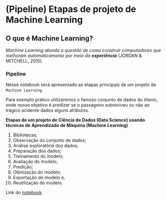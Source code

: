 # (Pipeline) Etapas de projeto de Machine Learning

## **O que é Machine Learning?**

_Machine Learning aborda a questão de como construir computadores que melhoram automaticamente por meio da **experiência**_ (JORDAN & MITCHELL, 2015).

### **Pipeline**

Nesse notebook será apresentado as etapas principais de um projeto de `Machine Learning`. 

Para exemplo prático utilizaremos o famoso conjunto de dados do _titanic_, onde nosso objetivo é predizer se o passageiro sobreviveu ou não ao trágico acidente dados alguns atributos.

**Etapas de um projeto de Ciência de Dados (Data Science) usando técnicas de Aprendizado de Máquina (Machine Learning)**

1. Bibliotecas;
2. Observação do conjunto de dados;
3. Análise exploratória dos dados;
4. Preparação dos dados;
5. Treinamento do modelo;
6. Avaliação do modelo;
7. Predição;
8. Otimização do modelo;
9. Exportação do modelo e,
10. Reutilização do modelo.

Link do [notebook](https://colab.research.google.com/drive/1Hdm3JxVQPlDgLjXkBqPzsnnFLDkcMQsl#scrollTo=0SjhAtiiRoAe).
